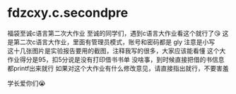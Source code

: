 # fdzcxy.c.secondpre
福袋至诚c语言第二次大作业
至诚的同学们，遇到c语言大作业看这个就行了😘
这是第二次c语言大作业，里面有管理员模式，账号和密码都是   gly
注意是小写  
这十几张图片是实验报告要用的截图，注释我写的很多，大家应该能看懂
这个大作业得分是95，扣5分说是没有打印借书书单
没啥事，到时候直接把借的书信息都printf出来就行
如果对这个大作业有什么修改意见，请直接指出就行，不要害羞





  学长爱你们😭
  
